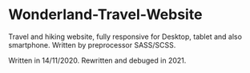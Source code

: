 # Wonderland-Travel-Website
Travel and hiking website, fully responsive for Desktop, tablet and also smartphone. Written by preprocessor SASS/SCSS.

Written in 14/11/2020. Rewritten and debuged in 2021.
